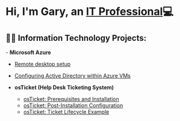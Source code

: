 <h1>Hi, I'm Gary, an <a href="https://www.linkedin.com/feed/?trk=homepage-basic_sign-in-submit">IT Professional</a>💻</h1>

<h2>👨‍💻 Information Technology Projects:</h2>
- <b>Microsoft Azure</b>
  
  - [Remote desktop setup](https://github.com/G-Code6/Remote-desktop)
  - [Configuring Active Directory within Azure VMs](https://github.com/G-Code6/Configuring-Active-Directory.)
 
- <b>osTicket (Help Desk Ticketing System)</b>
  - [osTicket: Prerequisites and Installation](https://github.com/G-Code6/osTicket-Help-Desk-Ticketing-System/blob/main/README.md)
  - [osTicket: Post-Installation Configuration](https://github.com/joshmadakoredmonds/post-install-config)
  - [osTicket: Ticket Lifecycle Example](https://github.com/G-Code6/osTicket-Ticket-Creation-and-Lifecycle/blob/main/README.md)
